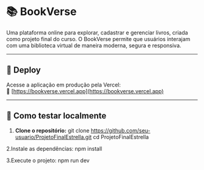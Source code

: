 # 📚 BookVerse

Uma plataforma online para explorar, cadastrar e gerenciar livros, criada como projeto final do curso. O BookVerse permite que usuários interajam com uma biblioteca virtual de maneira moderna, segura e responsiva.

---

## 🚀 Deploy

Acesse a aplicação em produção pela Vercel:  
🔗 [https://bookverse.vercel.app](https://bookverse.vercel.app)

---

## 🧪 Como testar localmente

1. **Clone o repositório:**
git clone https://github.com/seu-usuario/ProjetoFinalEstrella.git
cd ProjetoFinalEstrella

2.Instale as dependências:
npm install

3.Execute o projeto:
npm run dev

